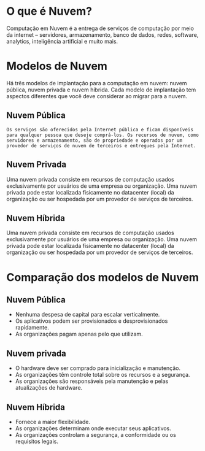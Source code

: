 # O que é Nuvem?
Computação em Nuvem é a entrega de serviços de computação por meio da internet – servidores, armazenamento, banco de dados, redes, software, analytics, inteligência artificial e muito mais. 

# Modelos de Nuvem
Há três modelos de implantação para a computação em nuvem: nuvem pública, nuvem privada e nuvem híbrida. Cada modelo de implantação tem aspectos diferentes que você deve considerar ao migrar para a nuvem. 

## Nuvem Pública
	Os serviços são oferecidos pela Internet pública e ficam disponíveis para qualquer pessoa que deseje comprá-los. Os recursos de nuvem, como servidores e armazenamento, são de propriedade e operados por um provedor de serviços de nuvem de terceiros e entregues pela Internet.
  
## Nuvem Privada
Uma nuvem privada consiste em recursos de computação usados exclusivamente por usuários de uma empresa ou organização. Uma nuvem privada pode estar localizada fisicamente no datacenter (local) da organização ou ser hospedada por um provedor de serviços de terceiros.

## Nuvem Híbrida
Uma nuvem privada consiste em recursos de computação usados exclusivamente por usuários de uma empresa ou organização. Uma nuvem privada pode estar localizada fisicamente no datacenter (local) da organização ou ser hospedada por um provedor de serviços de terceiros.

# Comparação dos modelos de Nuvem
## Nuvem Pública
*	Nenhuma despesa de capital para escalar verticalmente.
*	Os aplicativos podem ser provisionados e desprovisionados rapidamente.
*	As organizações pagam apenas pelo que utilizam.

## Nuvem privada
*	O hardware deve ser comprado para inicialização e manutenção.
*	As organizações têm controle total sobre os recursos e a segurança.
*	As organizações são responsáveis pela manutenção e pelas atualizações de hardware.

## Nuvem Híbrida
*	Fornece a maior flexibilidade.
*	As organizações determinam onde executar seus aplicativos.
*	As organizações controlam a segurança, a conformidade ou os requisitos legais.
